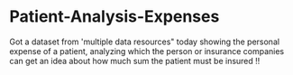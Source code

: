 # Patient-Analysis-Expenses
Got a dataset from 'multiple data resources" today showing the personal expense of a patient, analyzing which the person or insurance companies can get an idea about how much sum the patient must be insured !! 
